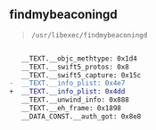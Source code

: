 ## findmybeaconingd

> `/usr/libexec/findmybeaconingd`

```diff

   __TEXT.__objc_methtype: 0x1d4
   __TEXT.__swift5_protos: 0x8
   __TEXT.__swift5_capture: 0x15c
-  __TEXT.__info_plist: 0x4e7
+  __TEXT.__info_plist: 0x4dd
   __TEXT.__unwind_info: 0x888
   __TEXT.__eh_frame: 0x1898
   __DATA_CONST.__auth_got: 0x8e8

```
